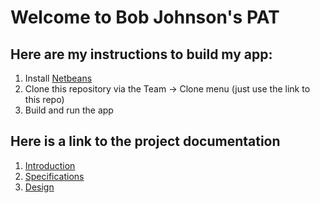 # Welcome to Bob Johnson's PAT
  
## Here are my instructions to build my app:
  1. Install [Netbeans](https://netbeans.apache.org/)
  2. Clone this repository via the Team -> Clone menu (just use the link to this repo)
  3. Build and run the app

## Here is a link to the project documentation
  1. [Introduction](https://github.com/ReddIT-SA/StudentPAT/wiki/Introduction)
  2. [Specifications](https://github.com/ReddIT-SA/StudentPAT/wiki/Specifications)
  3. [Design](https://github.com/ReddIT-SA/StudentPAT/wiki/Design)
